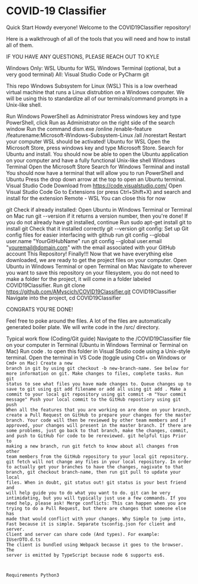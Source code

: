 # COVID-19 Classifier

Quick Start
Howdy everyone! Welcome to the COVID19Classifier repository!

Here is a walkthrough of all of the tools that you will need and how to install all of them.

IF YOU HAVE ANY QUESTIONS, PLEASE REACH OUT TO KYLE

Windows Only:
WSL
Ubuntu for WSL
Windows Terminal (optional, but a very good terminal)
All:
Visual Studio Code or PyCharm
git

This repo
Windows Subsystem for Linux (WSL)
This is a low overhead virtual machine that runs a Linux distrubtion on a Windows computer. We will be using this to standardize all of our terminals/command prompts in a Unix-like shell.

Run Windows PowerShell as Administrator
Press windows key and type PowerShell, click Run as Administrator on the right side of the search window
Run the command dism.exe /online /enable-feature /featurename:Microsoft-Windows-Subsystem-Linux /all /norestart
Restart your computer
WSL should be activated!
Ubuntu for WSL
Open the Microsoft Store, press windows key and type Microsoft Store.
Search for Ubuntu and install.
You should now be able to open the Ubuntu application on your computer and have a fully functional Unix-like shell
Windows Terminal
Open the Microsoft Store
Search for Windows Terminal and install
You should now have a terminal that will allow you to run PowerShell and Ubuntu
Press the drop down arrow at the top to open an Ubuntu terminal.
Visual Studio Code
Download from https://code.visualstudio.com/
Open Visual Studio Code
Go to Extensions (or press Ctrl+Shift+X) and search and install for the extension Remote - WSL
You can close this for now

git
Check if already installed:
Open Ubuntu in Windows Terminal or Terminal on Mac
run git --version if it returns a version number, then you're done!
If you do not already have git installed, continue
Run sudo apt-get install git to install git
Check that it installed correctly git --version
git config: Set up Git config files for easier interfacing with github
run git config --global user.name "YourGitHubName"
run git config --global user.email "youremail@domain.com" with the email associated with your GitHub account
This Repository! Finally!!!
Now that we have everything else downloaded, we are ready to get the project files on your computer.
Open Ubuntu in Windows Terminal or open Terminal on Mac
Navigate to wherever you want to save this repository on your filesystem, you do not need to make a folder for the project, it will come in a folder labeled COVID19Classifier.
Run git clone https://github.com/AMyscich/COVID19Classifier.git COVID19Classifier
Navigate into the project, cd COVID19Classifier

CONGRATS YOU'RE DONE!

Feel free to poke around the files. A lot of the files are automatically generated boiler plate. We will write code in the /src/ directory.

Typical work flow (Coding/Git guide)
Navigate to the /COVID19Classifier file on your computer in Terminal (Ubuntu in Windows Terminal or Terminal on Mac)
Run code . to open this folder in Visual Studio code using a Unix-style terminal.
Open the terminal in VS Code (toggle using Ctrl+</code> on Windows or <code>Cmd+ on Mac)
Create a new branch in git by using git checkout -b new-branch-name. See below for more information on git.
Make changes to files, complete tasks.
Run git status to see what files you have made changes to.
Queue changes up to save to git using git add filename or add all using git add .
Make a commit to your local git repository using git commit -m "Your commit message"
Push your local commit to the GitHub repostiory using git push
When all the features that you are working on are done on your branch, create a Pull Request on GitHub to prepare your changes for the master branch.
Your code will then be reviewed by other team members and if approved, your changes will present in the master branch.
If there are some problems, just go back to that branch, make the changes, commit, and push to GitHub for code to be rereviewed.
git helpful tips
Prior to making a new branch, run git fetch to know about all changes from other team members from the GitHub repository to your local git repository. git fetch will not change any files in your local repository. In order to actually get your branches to have the changes, nagivate to that branch, git checkout branch-name, then run git pull to update your local files.
When in doubt, git status out! git status is your best friend and will help guide you to do what you want to do.
git can be very intimidating, but you will typically just use a few commands. If you need help, please ask!
Merge conflicts: This can happen when you are trying to do a Pull Request, but there are changes that someone else has made that would conflict with your changes.
Why
Simple to jump into, Fast because it is simple.
Separate tsconfig.json for client and server.
Client and server can share code (And types). For example: IUserDTO.d.ts
The client is bundled using Webpack because it goes to the browser.
The server is emitted by TypeScript because node 6 supports es6.


Requirements
Python3
